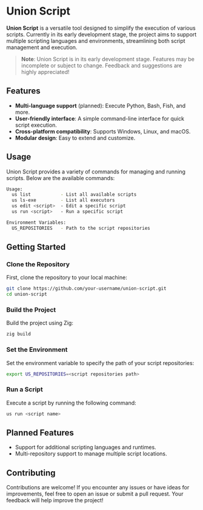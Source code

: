 # Union Script

**Union Script** is a versatile tool designed to simplify the execution of various scripts. Currently in its early development stage, the project aims to support multiple scripting languages and environments, streamlining both script management and execution.

> **Note**: Union Script is in its early development stage. Features may be incomplete or subject to change. Feedback and suggestions are highly appreciated!

## Features

- **Multi-language support** (planned): Execute Python, Bash, Fish, and more.
- **User-friendly interface**: A simple command-line interface for quick script execution.
- **Cross-platform compatibility**: Supports Windows, Linux, and macOS.
- **Modular design**: Easy to extend and customize.

## Usage

Union Script provides a variety of commands for managing and running scripts. Below are the available commands:

```bash
Usage:
  us list           - List all available scripts
  us ls-exe         - List all executors
  us edit <script>  - Edit a specific script
  us run <script>   - Run a specific script

Environment Variables:
  US_REPOSITORIES   - Path to the script repositories
```

## Getting Started

### Clone the Repository

First, clone the repository to your local machine:

```bash
git clone https://github.com/your-username/union-script.git
cd union-script
```

### Build the Project

Build the project using Zig:

```bash
zig build
```

### Set the Environment

Set the environment variable to specify the path of your script repositories:

```bash
export US_REPOSITORIES=<script repositories path>
```

### Run a Script

Execute a script by running the following command:

```bash
us run <script name>
```

## Planned Features

- Support for additional scripting languages and runtimes.
- Multi-repository support to manage multiple script locations.

## Contributing

Contributions are welcome! If you encounter any issues or have ideas for improvements, feel free to open an issue or submit a pull request. Your feedback will help improve the project!

